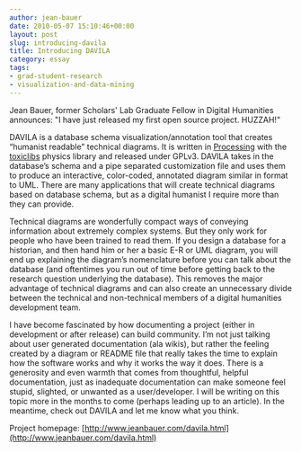```yaml
---
author: jean-bauer
date: 2010-05-07 15:10:46+00:00
layout: post
slug: introducing-davila
title: Introducing DAVILA
category: essay
tags:
- grad-student-research
- visualization-and-data-mining
---
```




Jean Bauer, former Scholars' Lab Graduate Fellow in Digital Humanities announces: "I have just released my first open source project.  HUZZAH!"

DAVILA is a database schema visualization/annotation tool that  creates “humanist readable” technical diagrams.  It is written in [Processing](http://processing.org/) with the [toxiclibs](http://toxiclibs.org/) physics  library and released under GPLv3.  DAVILA takes in the database’s schema  and a pipe separated customization file and uses them to produce an  interactive, color-coded, annotated diagram similar in format to UML.   There are many applications that will create technical diagrams based on  database schema, but as a digital humanist I require more than they can  provide.  <!-- more -->

Technical diagrams are wonderfully compact ways of conveying  information about extremely complex systems.  But they only work for  people who have been trained to read them.  If you design a database for  a historian, and then hand him or her a basic E-R or UML diagram, you  will end up explaining the diagram’s nomenclature before you can talk  about the database (and oftentimes you run out of time before getting  back to the research question underlying the database).  This removes  the major advantage of technical diagrams and can also create an  unnecessary divide between the technical and non-technical members of a  digital humanities development team.

I have become fascinated by how documenting a project (either in  development or after release) can build community.  I’m not just talking  about user generated documentation (ala wikis), but rather the feeling  created by a diagram or README file that really takes the time to  explain how the software works and why it works the way it does.  There  is a generosity and even warmth that comes from thoughtful, helpful  documentation, just as inadequate documentation can make someone feel  stupid, slighted, or unwanted as a user/developer.  I will be writing on  this topic more in the months to come (perhaps leading up to an  article).  In the meantime, check out DAVILA and let me know what you  think.

Project homepage: [http://www.jeanbauer.com/davila.html](http://www.jeanbauer.com/davila.html)


